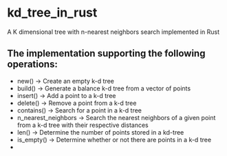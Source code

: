 # kd_tree_in_rust
A K dimensional tree with n-nearest neighbors search implemented in Rust

## The implementation supporting the following operations:

* new() -> Create an empty k-d tree
* build() -> Generate a balance k-d tree from a vector of points
* insert() -> Add a point to a k-d tree
* delete() -> Remove a point from a k-d tree
* contains() -> Search for a point in a k-d tree
* n_nearest_neighbors -> Search the nearest neighbors of a given point from a k-d tree with their respective distances
* len() -> Determine the number of points stored in a kd-tree
* is_empty() -> Determine whether or not there are points in a k-d tree
*
